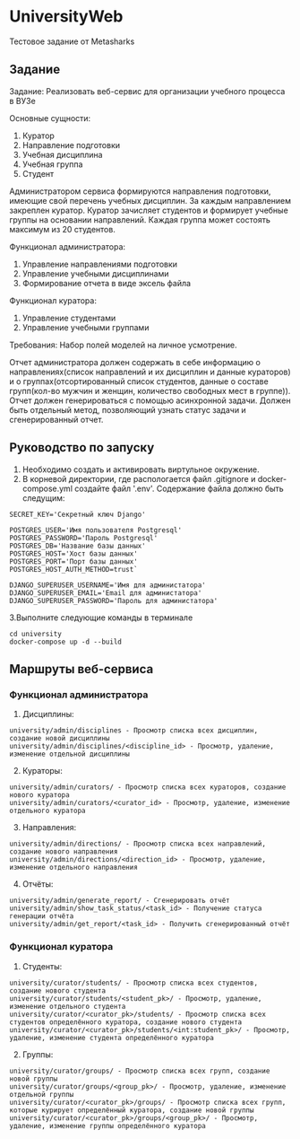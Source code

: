 # UniversityWeb
Тестовое задание от Metasharks

## Задание

Задание: Реализовать веб-сервис для организации учебного процесса в ВУЗе

Основные сущности:
1. Куратор
2. Направление подготовки
3. Учебная дисциплина
4. Учебная группа
5. Студент

Администратором сервиса формируются направления подготовки, имеющие
свой перечень учебных дисциплин. За каждым направлением закреплен куратор.
Куратор зачисляет студентов и формирует учебные группы на основании
направлений. Каждая группа может состоять максимум из 20 студентов.

Функционал администратора:
1. Управление направлениями подготовки
2. Управление учебными дисциплинами
3. Формирование отчета в виде эксель файла

Функционал куратора:
1. Управление студентами
2. Управление учебными группами

Требования:
Набор полей моделей на личное усмотрение.

Отчет администратора должен содержать в себе информацию о
направлениях(список направлений и их дисциплин и данные кураторов) и о
группах(отсортированный список студентов, данные о составе групп(кол-во
мужчин и женщин, количество свободных мест в группе)).
Отчет должен генерироваться с помощью асинхронной задачи. Должен быть
отдельный метод, позволяющий узнать статус задачи и сгенерированный
отчет.

## Руководство по запуску

1. Необходимо создать и активировать виртульное окружение.
2. В корневой директории, где распологается файл .gitignore и docker-compose.yml создайте файл '.env'.
Содержание файла должно быть следущим:
```
SECRET_KEY='Секретный ключ Django'

POSTGRES_USER='Имя пользователя Postgresql'
POSTGRES_PASSWORD='Пароль Postgresql'
POSTGRES_DB='Название базы данных'
POSTGRES_HOST='Хост базы данных'
POSTGRES_PORT='Порт базы данных'
POSTGRES_HOST_AUTH_METHOD=trust`

DJANGO_SUPERUSER_USERNAME='Имя для администатора'
DJANGO_SUPERUSER_EMAIL='Email для администатора'
DJANGO_SUPERUSER_PASSWORD='Пароль для администатора'
```
3.Выполните следующие команды в терминале
```
cd university
docker-compose up -d --build
```

## Маршруты веб-сервиса
### Функционал администратора
1. Дисциплины:
```
university/admin/disciplines - Просмотр списка всех дисциплин, создание новой дисциплины
university/admin/disciplines/<discipline_id> - Просмотр, удаление, изменение отдельной дисциплины
```
2. Кураторы:
```
university/admin/curators/ - Просмотр списка всех кураторов, создание нового куратора
university/admin/curators/<curator_id> - Просмотр, удаление, изменение отдельного куратора
```
3. Направления:
```
university/admin/directions/ - Просмотр списка всех направлений, создание нового направления
university/admin/directions/<direction_id> - Просмотр, удаление, изменение отдельного направления
```
4. Отчёты:
```
university/admin/generate_report/ - Сгенерировать отчёт
university/admin/show_task_status/<task_id> - Получение статуса генерации отчёта
university/admin/get_report/<task_id> - Получить сгенерированный отчёт
```

### Функционал куратора
1. Студенты:
```
university/curator/students/ - Просмотр списка всех студентов, создание нового студента
university/curator/students/<student_pk>/ - Просмотр, удаление, изменение отдельного студента
university/curator/<curator_pk>/students/ - Просмотр списка всех студентов определённого куратора, создание нового студента
university/curator/<curator_pk>/students/<int:student_pk>/ - Просмотр, удаление, изменение студента определённого куратора
```
2. Группы:
```
university/curator/groups/ - Просмотр списка всех групп, создание новой группы
university/curator/groups/<group_pk>/ - Просмотр, удаление, изменение отдельной группы
university/curator/<curator_pk>/groups/ - Просмотр списка всех групп, которые курирует определённый куратора, создание новой группы
university/curator/<curator_pk>/groups/<group_pk>/ - Просмотр, удаление, изменение группы определённого куратора
```

